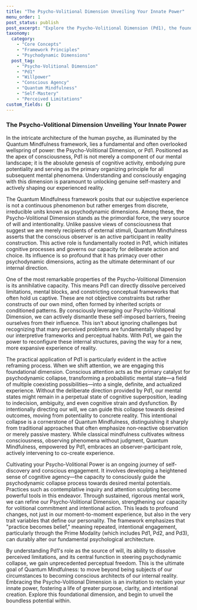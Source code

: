 ```yaml
---
title: "The Psycho-Volitional Dimension Unveiling Your Innate Power"
menu_order: 1
post_status: publish
post_excerpt: "Explore the Psycho-Volitional Dimension (Pd1), the foundational wellspring of will and consciousness in the Quantum Mindfulness framework. This article delves into how Pd1 acts as the primary organizing principle of your psyche, empowering you to dissolve perceived limitations and actively shape your reality."
taxonomy:
  category:
    - "Core Concepts"
    - "Framework Principles"
    - "Psychodynamic Dimensions"
  post_tag:
    - "Psycho-Volitional Dimension"
    - "Pd1"
    - "Willpower"
    - "Conscious Agency"
    - "Quantum Mindfulness"
    - "Self-Mastery"
    - "Perceived Limitations"
custom_fields: {}
---
```


### The Psycho-Volitional Dimension Unveiling Your Innate Power

In the intricate architecture of the human psyche, as illuminated by the Quantum Mindfulness framework, lies a fundamental and often overlooked wellspring of power: the Psycho-Volitional Dimension, or Pd1. Positioned as the apex of consciousness, Pd1 is not merely a component of our mental landscape; it is the absolute genesis of cognitive activity, embodying pure potentiality and serving as the primary organizing principle for all subsequent mental phenomena. Understanding and consciously engaging with this dimension is paramount to unlocking genuine self-mastery and actively shaping our experienced reality.

The Quantum Mindfulness framework posits that our subjective experience is not a continuous phenomenon but rather emerges from discrete, irreducible units known as psychodynamic dimensions. Among these, the Psycho-Volitional Dimension stands as the primordial force, the very source of will and intentionality. Unlike passive views of consciousness that suggest we are merely recipients of external stimuli, Quantum Mindfulness asserts that the conscious observer is an active participant in reality construction. This active role is fundamentally rooted in Pd1, which initiates cognitive processes and governs our capacity for deliberate action and choice. Its influence is so profound that it has primacy over other psychodynamic dimensions, acting as the ultimate determinant of our internal direction.

One of the most remarkable properties of the Psycho-Volitional Dimension is its annihilative capacity. This means Pd1 can directly dissolve perceived limitations, mental blocks, and constricting conceptual frameworks that often hold us captive. These are not objective constraints but rather constructs of our own mind, often formed by inherited scripts or conditioned patterns. By consciously leveraging our Psycho-Volitional Dimension, we can actively dismantle these self-imposed barriers, freeing ourselves from their influence. This isn't about ignoring challenges but recognizing that many perceived problems are fundamentally shaped by our interpretive frameworks and perceptual habits. With Pd1, we gain the power to reconfigure these internal structures, paving the way for a new, more expansive experience of reality.

The practical application of Pd1 is particularly evident in the active reframing process. When we shift attention, we are engaging this foundational dimension. Conscious attention acts as the primary catalyst for psychodynamic collapse, transforming a probabilistic mental state—a field of multiple coexisting possibilities—into a single, definite, and actualized experience. Without the deliberate direction provided by Pd1, our mental states might remain in a perpetual state of cognitive superposition, leading to indecision, ambiguity, and even cognitive strain and dysfunction. By intentionally directing our will, we can guide this collapse towards desired outcomes, moving from potentiality to concrete reality. This intentional collapse is a cornerstone of Quantum Mindfulness, distinguishing it sharply from traditional approaches that often emphasize non-reactive observation or merely passive mastery. While classical mindfulness cultivates witness consciousness, observing phenomena without judgment, Quantum Mindfulness, empowered by Pd1, embraces an observer-participant role, actively intervening to co-create experience.

Cultivating your Psycho-Volitional Power is an ongoing journey of self-discovery and conscious engagement. It involves developing a heightened sense of cognitive agency—the capacity to consciously guide the psychodynamic collapse process towards desired mental potentials. Practices such as contemplative inquiry and attention sculpting become powerful tools in this endeavor. Through sustained, rigorous mental work, we can refine our Psycho-Volitional Dimension, strengthening our capacity for volitional commitment and intentional action. This leads to profound changes, not just in our moment-to-moment experience, but also in the very trait variables that define our personality. The framework emphasizes that "practice becomes belief," meaning repeated, intentional engagement, particularly through the Prime Modality (which includes Pd1, Pd2, and Pd3), can durably alter our fundamental psychological architecture.

By understanding Pd1's role as the source of will, its ability to dissolve perceived limitations, and its central function in steering psychodynamic collapse, we gain unprecedented perceptual freedom. This is the ultimate goal of Quantum Mindfulness: to move beyond being subjects of our circumstances to becoming conscious architects of our internal reality. Embracing the Psycho-Volitional Dimension is an invitation to reclaim your innate power, fostering a life of greater purpose, clarity, and intentional creation. Explore this foundational dimension, and begin to unveil the boundless potential within.